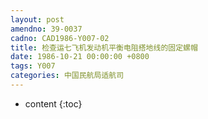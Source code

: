 ```yaml
---
layout: post
amendno: 39-0037
cadno: CAD1986-Y007-02
title: 检查运七飞机发动机平衡电阻搭地线的固定螺帽
date: 1986-10-21 00:00:00 +0800
tags: Y007
categories: 中国民航局适航司
---
```


* content
{:toc}


